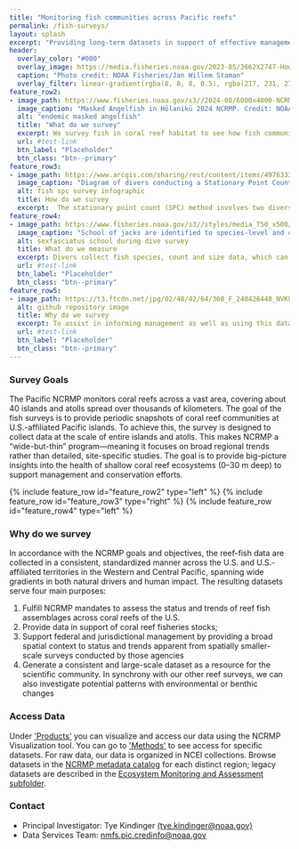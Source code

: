 ```yaml
---
title: "Monitoring fish communities across Pacific reefs"
permalink: /fish-surveys/
layout: splash
excerpt: "Providing long-term datasets in support of effective management outcomes."
header:
  overlay_color: "#000"
  overlay_image: https://media.fisheries.noaa.gov/2023-05/3662X2747-Howland-reefscape-JWS-PIFSC.jpg
  caption: "Photo credit: NOAA Fisheries/Jan Willem Staman"
  overlay_filter: linear-gradient(rgba(8, 8, 8, 0.5), rgba(217, 231, 27, 0.28))
feature_row2:
- image_path: https://www.fisheries.noaa.gov/s3//2024-08/6000x4000-NCRMP-Hawaii-Masked-Angel-Fisheries-PIFSC.jpg
  image_caption: "Masked Angelfish in Hōlanikū 2024 NCRMP. Credit: NOAA Fisheries"
  alt: "endemic masked angelfish"
  title: "What do we survey"
  excerpt: We survey fish in coral reef habitat to see how fish communities may be changing.  For SPC surveys, Pacific reef fish are surveyed in hard-bottom habitat shallower than 30 m. Random sites are generated across islands using data on reef zone, depth bin, habitat, and pre-determined sectors based on differences such as reef structure and local human population density. We use a weighted average approach to analyze fish communities at several scales. More info on protocols and data access <a href ="https://noaa.hub.arcgis.com/pages/4976333fbf884f26b2fdc9ac51a20576#FishSection" target ="_blank">here</a>.
  url: #test-link
  btn_label: "Placeholder"
  btn_class: "btn--primary"
feature_row3:
- image_path: https://www.arcgis.com/sharing/rest/content/items/4976333fbf884f26b2fdc9ac51a20576/resources/fish_cylinder.jpg?v=1732320000117&w=800
  image_caption: "Diagram of divers conducting a Stationary Point Count (SPC) survey at a NCRMP site. Credit: NOAA Fisheries"
  alt: fish spc survey infographic
  title: How do we survey
  excerpt:  The stationary point count (SPC) method involves two divers counting fish at the same time in two side-by-side, 15-meter-wide circular areas that extend from the ocean floor to as far as they can see vertically.The survey has two parts, the first is Species Identification (5 minutes) when each diver records all the different types of fish they see within their area.  After the first 5 minutes, they start counting and measuring, when divers go through their list and count how many of each species they see, estimating their length in centimeters. They do this by scanning their area multiple times, focusing on one species group per scan.More details about our survey protocol can be found on the <a href = "https://ncrmp.coralreef.noaa.gov/">NCRMP Data Viz Tool</a> as well as under <a href = "/sops/">'Methods'</a>. In previous years, the Pacific RAMP and NCRMP have also conducted belt transects and <a href ="https://repository.library.noaa.gov/view/noaa/19085">towed-diver surveys</a> to assess fish assemblages."
feature_row4:
- image_path: https://www.fisheries.noaa.gov/s3//styles/media_750_x500/s3/dam-migration/4000x3000-rea-survey-caranx-sexfasciatus-paulaayotte.jpg?itok=2f5s3-X1
  image_caption: "School of jacks are identified to species-level and counted by size. Credit: NOAA Fisheries"
  alt: sexfasciatus school during dive survey
  title: What do we measure
  excerpt: Divers collect fish species, count and size data, which can then be used to calculate biomass, fish density, and occurrence per species. We also analyze the data by looking at individual fish species, across consumer groups (primary, secondary, planktivore, etc.), and all fishes combined.  We analyze this data using weighted averages at the sector, subjurisdiction, and jurisdictional scale. More details available in the <a href = "https://www.ncei.noaa.gov/data/oceans/coris/library/NOAA/CRCP/monitoring/metadata/NCRMP_Pacific_Fish_metadata.pdf">NCRMP Fish Protocol - Pacific</a>.
  url: #test-link
  btn_label: "Placeholder"
  btn_class: "btn--primary"
feature_row5:
- image_path: https://t3.ftcdn.net/jpg/02/48/42/64/360_F_248426448_NVKLywWqArG2ADUxDq6QprtIzsF82dMF.jpg
  alt: github repository image
  title: Why do we survey
  excerpt: To assist in informing management as well as using this data in synchrony with our other reef surveys to inspect whether there are any patterns with environmental changes.
  url: #test-link
  btn_label: "Placeholder"
  btn_class: "btn--primary"
---
```

### Survey Goals
The Pacific NCRMP monitors coral reefs across a vast area, covering about 40 islands and atolls spread over thousands of kilometers. The goal of the fish surveys is to provide periodic snapshots of coral reef communities at U.S.-affiliated Pacific islands. To achieve this, the survey is designed to collect data at the scale of entire islands and atolls. This makes NCRMP a “wide-but-thin” program—meaning it focuses on broad regional trends rather than detailed, site-specific studies. The goal is to provide big-picture insights into the health of shallow coral reef ecosystems (0–30 m deep) to support management and conservation efforts.

{% include feature_row id="feature_row2" type="left" %}
{% include feature_row id="feature_row3" type="right" %}
{% include feature_row id="feature_row4" type="left" %}

### Why do we survey
In accordance with the NCRMP goals and objectives, the reef-fish data are collected in a consistent, standardized manner across the U.S. and U.S.-affiliated territories in the Western and Central Pacific, spanning wide gradients in both natural drivers and human impact. The resulting datasets serve four main purposes: 
1. Fulfill NCRMP mandates to assess the status and trends of reef fish assemblages across coral reefs of the U.S. 
2. Provide data in support of coral reef fisheries stocks;
3. Support federal and jurisdictional management by providing a broad spatial context to status and trends apparent from spatially smaller-scale surveys conducted by those agencies
4. Generate a consistent and large-scale dataset as a resource for the scientific community. In synchrony with our other reef surveys, we can also investigate potential patterns with environmental or benthic changes

### Access Data
Under <a href = "/products/">'Products'</a> you can visualize and access our data using the NCRMP Visualization tool. You can go to <a href = "/sops/">'Methods'</a> to see access for specific datasets. For raw data, our data is organized in NCEI collections.  Browse datasets in the <a href = "https://www.fisheries.noaa.gov/inport/item/28844" target = "_blank">NCRMP metadata catalog</a> for each distinct region; legacy datasets are described in the <a href = "https://www.fisheries.noaa.gov/inport/item/21559" target ="_blank">Ecosystem Monitoring and Assessment subfolder</a>.

### Contact
<ul>
<li>Principal Investigator: Tye Kindinger <a href="mailto:tye.kindinger@noaa.gov">(tye.kindinger@noaa.gov)</a></li>
<li>Data Services Team: <a href="mailto:nmfs.pic.credinfo@noaa.gov">nmfs.pic.credinfo@noaa.gov</a></li>